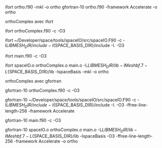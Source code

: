 ifort ortho.f90 -mkl -o ortho
gfortran-10 ortho.f90 -framework Accelerate -o  ortho


orthoComplex avec ifort

ifort orthoComplex.f90  -c  -O3

ifort ~/Developer/space/tools/spaceIO/src/spaceIO.F90 -c -I${LIBMESH_DIR}/include -I${SPACE_BASIS_DIR}/include -I. -O3

ifort main.f90  -c  -O3

ifort spaceIO.o orthoComplex.o main.o -L${LIBMESH_DIR}/lib -lMeshbf.7 -L${SPACE_BASIS_DIR}/lib -lspaceBasis  -mkl -o ortho


orthoComplex avec gfortran

gfortran-10 orthoComplex.f90  -c  -O3

gfortran-10 ~/Developer/space/tools/spaceIO/src/spaceIO.F90 -c -I${LIBMESH_DIR}/include -I${SPACE_BASIS_DIR}/include -I. -O3  -ffree-line-length-256 -framework Accelerate

gfortran-10 main.f90  -c  -O3


gfortran-10  spaceIO.o orthoComplex.o main.o -L${LIBMESH_DIR}/lib -lMeshbf.7 -L${SPACE_BASIS_DIR}/lib -lspaceBasis -O3  -ffree-line-length-256 -framework Accelerate -o ortho

